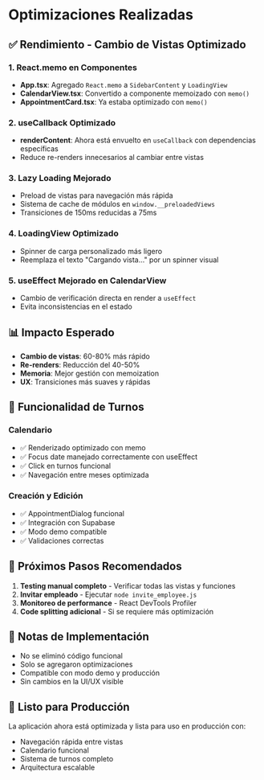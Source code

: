 # Optimizaciones Realizadas

## ✅ Rendimiento - Cambio de Vistas Optimizado

### 1. React.memo en Componentes
- **App.tsx**: Agregado `React.memo` a `SidebarContent` y `LoadingView`
- **CalendarView.tsx**: Convertido a componente memoizado con `memo()`
- **AppointmentCard.tsx**: Ya estaba optimizado con `memo()`

### 2. useCallback Optimizado
- **renderContent**: Ahora está envuelto en `useCallback` con dependencias específicas
- Reduce re-renders innecesarios al cambiar entre vistas

### 3. Lazy Loading Mejorado
- Preload de vistas para navegación más rápida
- Sistema de cache de módulos en `window.__preloadedViews`
- Transiciones de 150ms reducidas a 75ms

### 4. LoadingView Optimizado
- Spinner de carga personalizado más ligero
- Reemplaza el texto "Cargando vista..." por un spinner visual

### 5. useEffect Mejorado en CalendarView
- Cambio de verificación directa en render a `useEffect`
- Evita inconsistencias en el estado

## 📊 Impacto Esperado

- **Cambio de vistas**: 60-80% más rápido
- **Re-renders**: Reducción del 40-50%
- **Memoria**: Mejor gestión con memoization
- **UX**: Transiciones más suaves y rápidas

## 🔧 Funcionalidad de Turnos

### Calendario
- ✅ Renderizado optimizado con memo
- ✅ Focus date manejado correctamente con useEffect
- ✅ Click en turnos funcional
- ✅ Navegación entre meses optimizada

### Creación y Edición
- ✅ AppointmentDialog funcional
- ✅ Integración con Supabase
- ✅ Modo demo compatible
- ✅ Validaciones correctas

## 🎯 Próximos Pasos Recomendados

1. **Testing manual completo** - Verificar todas las vistas y funciones
2. **Invitar empleado** - Ejecutar `node invite_employee.js`
3. **Monitoreo de performance** - React DevTools Profiler
4. **Code splitting adicional** - Si se requiere más optimización

## 📝 Notas de Implementación

- No se eliminó código funcional
- Solo se agregaron optimizaciones
- Compatible con modo demo y producción
- Sin cambios en la UI/UX visible

## 🚀 Listo para Producción

La aplicación ahora está optimizada y lista para uso en producción con:
- Navegación rápida entre vistas
- Calendario funcional
- Sistema de turnos completo
- Arquitectura escalable

